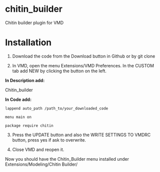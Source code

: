 # chitin_builder
Chitin builder plugin for VMD

# Installation

1. Download the code from the Download button in Github or by git clone

2. In VMD, open the menu Extensions/VMD Preferences. In the CUSTOM tab add NEW by clicking the button on the left.

__In Description add:__

Chitin_builder

__In Code add:__
```
lappend auto_path /path_to/your_downloaded_code

menu main on

package require chitin
```
3. Press the UPDATE button and also the WRITE SETTINGS TO VMDRC button, press yes if ask to overwrite.

4. Close VMD and reopen it.

Now you should have the Chitin_Builder menu installed under Extensions/Modeling/Chitin Builder/
